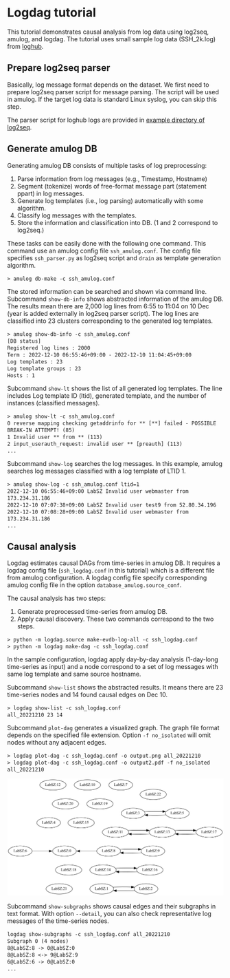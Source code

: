 # Logdag tutorial

This tutorial demonstrates causal analysis from log data using log2seq, amulog, and logdag.
The tutorial uses small sample log data (SSH_2k.log) from [loghub](https://github.com/logpai/loghub).

## Prepare log2seq parser

Basically, log message format depends on the dataset.
We first need to prepare log2seq parser script for message parsing.
The script will be used in amulog.
If the target log data is standard Linux syslog, you can skip this step.

The parser script for loghub logs are provided in [example directory of log2seq](https://github.com/amulog/log2seq/tree/master/example).

## Generate amulog DB

Generating amulog DB consists of multiple tasks of log preprocessing:
1. Parse information from log messages (e.g., Timestamp, Hostname)
2. Segment (tokenize) words of free-format message part (statement ppart) in log messages.
3. Generate log templates (i.e., log parsing) automatically with some algorithm.
4. Classify log messages with the templates.
5. Store the information and classification into DB.
(1 and 2 correspond to log2seq.)

These tasks can be easily done with the following one command.
This command use an amulog config file `ssh_amulog.conf`.
The config file specifies `ssh_parser.py` as log2seq script and `drain` as template generation algorithm.
```
> amulog db-make -c ssh_amulog.conf
```

The stored information can be searched and shown via command line.
Subcommand `show-db-info` shows abstracted information of the amulog DB.
The results mean there are 2,000 log lines from 6:55 to 11:04 on 10 Dec
(year is added externally in log2seq parser script).
The log lines are classified into 23 clusters corresponding to the generated log templates.
```
> amulog show-db-info -c ssh_amulog.conf
[DB status]
Registered log lines : 2000
Term : 2022-12-10 06:55:46+09:00 - 2022-12-10 11:04:45+09:00
Log templates : 23
Log template groups : 23
Hosts : 1
```

Subcommand `show-lt` shows the list of all generated log templates.
The line includes Log template ID (ltid), generated template, and the number of instances (classified messages). 
```
> amulog show-lt -c ssh_amulog.conf
0 reverse mapping checking getaddrinfo for ** [**] failed - POSSIBLE BREAK-IN ATTEMPT! (85)
1 Invalid user ** from ** (113)
2 input_userauth_request: invalid user ** [preauth] (113)
...
```

Subcommand `show-log` searches the log messages.
In this example, amulog searches log messages classified with a log template of LTID 1.
```
> amulog show-log -c ssh_amulog.conf ltid=1
2022-12-10 06:55:46+09:00 LabSZ Invalid user webmaster from 173.234.31.186
2022-12-10 07:07:38+09:00 LabSZ Invalid user test9 from 52.80.34.196
2022-12-10 07:08:28+09:00 LabSZ Invalid user webmaster from 173.234.31.186
...
```

## Causal analysis

Logdag estimates causal DAGs from time-series in amulog DB.
It requires a logdag config file (`ssh_logdag.conf` in this tutorial) which is a different file from amulog configuration.
A logdag config file specify corresponding amulog config file in the option `database_amulog.source_conf`.

The causal analysis has two steps:
1. Generate preprocessed time-series from amulog DB.
2. Apply causal discovery.
These two commands correspond to the two steps.
```
> python -m logdag.source make-evdb-log-all -c ssh_logdag.conf
> python -m logdag make-dag -c ssh_logdag.conf
```

In the sample configuration, logdag apply day-by-day analysis
(1-day-long time-series as input)
and a node correspond to a set of log messages
with same log template and same source hostname.

Subcommand `show-list` shows the abstracted results.
It means there are 23 time-series nodes and 14 found causal edges on Dec 10.
```
> logdag show-list -c ssh_logdag.conf
all_20221210 23 14
```

Subcommand `plot-dag` generates a visualized graph.
The graph file format depends on the specified file extension.
Option `-f no_isolated` will omit nodes without any adjacent edges.
```
> logdag plot-dag -c ssh_logdag.conf -o output.png all_20221210
> logdag plot-dag -c ssh_logdag.conf -o output2.pdf -f no_isolated all_20221210
```

![graph](./output.png)

Subcommand `show-subgraphs` shows causal edges and their subgraphs in text format.
With option `--detail`, you can also check representative log messages of the time-series nodes.
```
logdag show-subgraphs -c ssh_logdag.conf all_20221210
Subgraph 0 (4 nodes)
8@LabSZ:8 -> 0@LabSZ:0
8@LabSZ:8 <-> 9@LabSZ:9
6@LabSZ:6 -> 0@LabSZ:0
...
```
